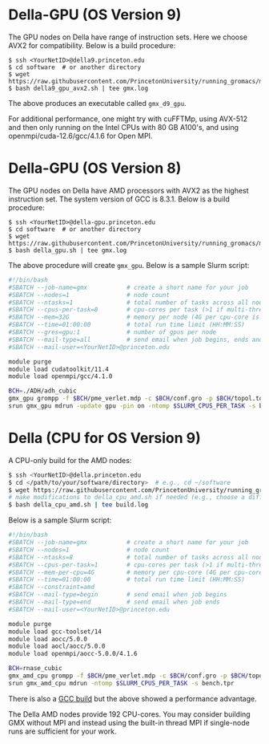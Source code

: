 
# Della-GPU (OS Version 9)

The GPU nodes on Della have range of instruction sets. Here we choose AVX2 for compatibility. Below is a build procedure:

```
$ ssh <YourNetID>@della9.princeton.edu
$ cd software  # or another directory
$ wget https://raw.githubusercontent.com/PrincetonUniversity/running_gromacs/main/02_installation/ins/della/della9_gpu_avx2.sh
$ bash della9_gpu_avx2.sh | tee gmx.log
```

The above produces an executable called `gmx_d9_gpu`.

For additional performance, one might try with cuFFTMp, using AVX-512 and then only running on the Intel CPUs with 80 GB A100's, and using openmpi/cuda-12.6/gcc/4.1.6 for Open MPI.

# Della-GPU (OS Version 8)

The GPU nodes on Della have AMD processors with AVX2 as the highest instruction set. The system version of GCC is 8.3.1. Below is a build procedure:

```
$ ssh <YourNetID>@della-gpu.princeton.edu
$ cd software  # or another directory
$ wget https://raw.githubusercontent.com/PrincetonUniversity/running_gromacs/main/02_installation/ins/della/della_gpu.sh
$ bash della_gpu.sh | tee gmx.log
```

The above procedure will create `gmx_gpu`. Below is a sample Slurm script:

```bash
#!/bin/bash
#SBATCH --job-name=gmx           # create a short name for your job
#SBATCH --nodes=1                # node count
#SBATCH --ntasks=1               # total number of tasks across all nodes
#SBATCH --cpus-per-task=8        # cpu-cores per task (>1 if multi-threaded tasks)
#SBATCH --mem=32G                # memory per node (4G per cpu-core is default)
#SBATCH --time=01:00:00          # total run time limit (HH:MM:SS)
#SBATCH --gres=gpu:1             # number of gpus per node
#SBATCH --mail-type=all          # send email when job begins, ends and fails
#SBATCH --mail-user=<YourNetID>@princeton.edu

module purge
module load cudatoolkit/11.4
module load openmpi/gcc/4.1.0

BCH=./ADH/adh_cubic
gmx_gpu grompp -f $BCH/pme_verlet.mdp -c $BCH/conf.gro -p $BCH/topol.top -o bench.tpr
srun gmx_gpu mdrun -update gpu -pin on -ntomp $SLURM_CPUS_PER_TASK -s bench.tpr
```

# Della (CPU for OS Version 9)

A CPU-only build for the AMD nodes:

```bash
$ ssh <YourNetID>@della.princeton.edu
$ cd </path/to/your/software/directory>  # e.g., cd ~/software
$ wget https://raw.githubusercontent.com/PrincetonUniversity/running_gromacs/main/02_installation/ins/della/della9_cpu_amd.sh
# make modifications to della_cpu_amd.sh if needed (e.g., choose a different version)
$ bash della_cpu_amd.sh | tee build.log
```

Below is a sample Slurm script:

```bash
#!/bin/bash
#SBATCH --job-name=gmx           # create a short name for your job
#SBATCH --nodes=1                # node count
#SBATCH --ntasks=8               # total number of tasks across all nodes
#SBATCH --cpus-per-task=1        # cpu-cores per task (>1 if multi-threaded tasks)
#SBATCH --mem-per-cpu=4G         # memory per cpu-core (4G per cpu-core is default)
#SBATCH --time=01:00:00          # total run time limit (HH:MM:SS)
#SBATCH --constraint=amd
#SBATCH --mail-type=begin        # send email when job begins
#SBATCH --mail-type=end          # send email when job ends
#SBATCH --mail-user=<YourNetID>@princeton.edu

module purge
module load gcc-toolset/14
module load aocc/5.0.0
module load aocl/aocc/5.0.0
module load openmpi/aocc-5.0.0/4.1.6

BCH=rnase_cubic
gmx_amd_cpu grompp -f $BCH/pme_verlet.mdp -c $BCH/conf.gro -p $BCH/topol.top -o bench.tpr
srun gmx_amd_cpu mdrun -ntomp $SLURM_CPUS_PER_TASK -s bench.tpr
```

There is also a [GCC build](della9_cpu_gcc.sh) but the above showed a performance advantage.

The Della AMD nodes provide 192 CPU-cores. You may consider building GMX without MPI and instead using the built-in thread MPI if single-node runs are sufficient for your work.
